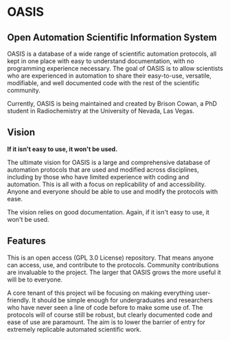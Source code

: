 # OASIS
## Open Automation Scientific Information System

OASIS is a database of a wide range of scientific automation protocols, all kept in one place with easy to understand documentation, with no programming experience necessary. The goal of OASIS is to allow scientists who are experienced in automation to share their easy-to-use, versatile, modifiable, and well documented code with the rest of the scientific community. 

Currently, OASIS is being maintained and created by Brison Cowan, a PhD student in Radiochemistry at the University of Nevada, Las Vegas.

## Vision

**If it isn't easy to use, it won't be used.**

The ultimate vision for OASIS is a large and comprehensive database of automation protocols that are used and modified across disciplines, including by those who have limited experience with coding and automation. This is all with a focus on replicability of and accessibility. Anyone and everyone should be able to use and modify the protocols with ease.

The vision relies on good documentation. Again, if it isn't easy to use, it won't be used.

## Features

This is an open access (GPL 3.0 License) repository. That means anyone can access, use, and contribute to the protocols. Community contributions are invaluable to the project. The larger that OASIS grows the more useful it will be to everyone.

A core tenant of this project wil be focusing on making everything user-friendly. It should be simple enough for undergraduates and researchers who have never seen a line of code before to make some use of. The protocols will of course still be robust, but clearly documented code and ease of use are paramount. The aim is to lower the barrier of entry for extremely replicable automated scientific work.


